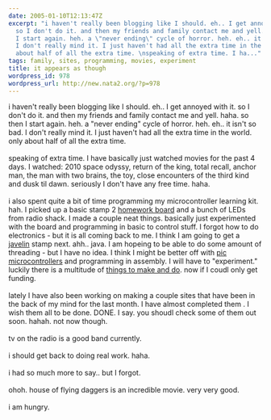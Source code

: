 ```yaml
---
date: 2005-01-10T12:13:47Z
excerpt: "i haven't really been blogging like I should. eh.. I get annoyed with it.
  so I don't do it. and then my friends and family contact me and yell. haha. so then
  I start again. heh. a \"never ending\" cycle of horror. heh. eh.. it isn't so bad.
  I don't really mind it. I just haven't had all the extra time in the world. only
  about half of all the extra time. \nspeaking of extra time. I ha..."
tags: family, sites, programming, movies, experiment
title: it appears as though
wordpress_id: 978
wordpress_url: http://new.nata2.org/?p=978
---
```


i haven't really been blogging like I should. eh.. I get annoyed with it. so I don't do it. and then my friends and family contact me and yell. haha. so then I start again. heh. a "never ending" cycle of horror. heh. eh.. it isn't so bad. I don't really mind it. I just haven't had all the extra time in the world. only about half of all the extra time. 
<br/><br/>speaking of extra time. I have basically just watched movies for the past 4 days. I watched: 2010 space odyssy, return of the king, total recall, anchor man, the man with two brains, the toy, close encounters of the third kind and dusk til dawn. seriously I don't have any free time. haha. <br/><br/>i also spent quite a bit of time programming my microcontroller learning kit. hah. I picked up a basic stamp 2 <A href="http://www.parallax.com/detail.asp?product_id=28158">homework board</a> and a bunch of LEDs from radio shack. I made a couple neat things. basically just experimented with the board and programming in basic to control stuff. I forgot how to do electronics - but it is all coming back to me. I think I am going to get a <A href="http://www.parallax.com/javelin/index.asp">javelin</a> stamp next. ahh.. java. I am hopeing to be able to do some amount of threading - but I have no idea. I think I might be better off with <a href="http://www.reflections.co.nz/micro/GettingStarted/PIC-Getting-started.htm">pic microcontrollers</a> and programming in assembly. I will have to "experiment." luckily there is a multitude of <a href="http://www.emanator.demon.co.uk/bigclive/makendo.htm">things to make and do</a>.  now if I coudl only get funding. <br/><br/>lately I have also been working on making a couple sites that have been in the back of my mind for the last month. I have almost completed them . I wish them all to be done. DONE. I say. 
you shoudl check some of them out soon. hahah. not now though.<br/><br/>tv on the radio is a good band currently.<br/><br/>
i should get back to doing real work. haha. <br/><br/>i had so much more to say..  but I forgot. <br/><Br>ohoh. house of flying daggers is an incredible movie. very very good. <br/><br/>i am hungry. 

